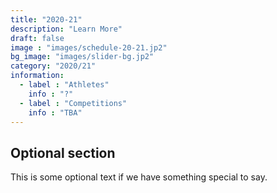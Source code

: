```yaml
---
title: "2020-21"
description: "Learn More"
draft: false
image : "images/schedule-20-21.jp2"
bg_image: "images/slider-bg.jp2"
category: "2020/21"
information:
  - label : "Athletes"
    info : "?"
  - label : "Competitions"
    info : "TBA"
---
```


## Optional section

This is some optional text if we have something special to say.
